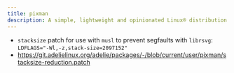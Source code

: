 ```yaml
---
title: pixman
description: A simple, lightweight and opinionated Linux® distribution based on musl libc and toybox
---
```


- `stacksize` patch for use with `musl` to prevent segfaults with `librsvg`: `LDFLAGS="-Wl,-z,stack-size=2097152"`
- https://git.adelielinux.org/adelie/packages/-/blob/current/user/pixman/stacksize-reduction.patch
